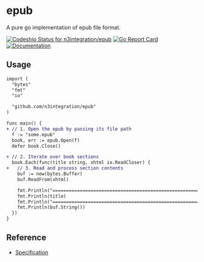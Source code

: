 # epub
A pure go implementation of epub file format.

 [ ![Codeship Status for n3integration/epub](https://app.codeship.com/projects/1a12d410-d139-0135-6c51-26e28af241d2/status?branch=master)](https://app.codeship.com/projects/262382)
 [![Go Report Card](https://goreportcard.com/badge/github.com/n3integration/epub)](https://goreportcard.com/report/github.com/n3integration/epub)
 [![Documentation](https://godoc.org/github.com/n3integration/epub?status.svg)](http://godoc.org/github.com/n3integration/epub)

## Usage

```diff
import (
  "bytes"
  "fmt"
  "io"

  "github.com/n3integration/epub"
)

func main() {
+ // 1. Open the epub by passing its file path
  f := "some.epub"
  book, err := epub.Open(f)
  defer book.Close()

+ // 2. Iterate over book sections
  book.Each(func(title string, xhtml io.ReadCloser) {
+   // 3. Read and process section contents
    buf := new(bytes.Buffer)
    buf.ReadFrom(xhtml)

    fmt.Println("==========================================================")
    fmt.Println(title)
    fmt.Println("==========================================================")
    fmt.Println(buf.String())
  })
}
```

## Reference
- [Specification](http://idpf.org/epub)
